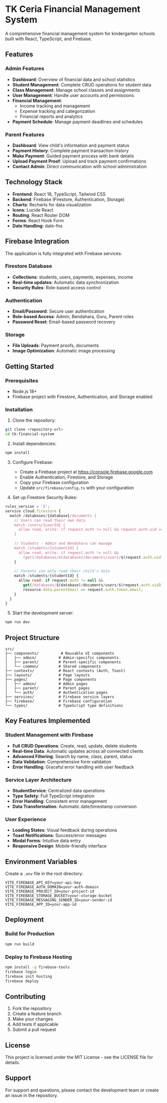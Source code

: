 # TK Ceria Financial Management System

A comprehensive financial management system for kindergarten schools built with React, TypeScript, and Firebase.

## Features

### Admin Features
- **Dashboard**: Overview of financial data and school statistics
- **Student Management**: Complete CRUD operations for student data
- **Class Management**: Manage school classes and assignments
- **User Management**: Handle user accounts and permissions
- **Financial Management**: 
  - Income tracking and management
  - Expense tracking and categorization
  - Financial reports and analytics
- **Payment Schedule**: Manage payment deadlines and schedules

### Parent Features
- **Dashboard**: View child's information and payment status
- **Payment History**: Complete payment transaction history
- **Make Payment**: Guided payment process with bank details
- **Upload Payment Proof**: Upload and track payment confirmations
- **Contact Admin**: Direct communication with school administration

## Technology Stack

- **Frontend**: React 18, TypeScript, Tailwind CSS
- **Backend**: Firebase (Firestore, Authentication, Storage)
- **Charts**: Recharts for data visualization
- **Icons**: Lucide React
- **Routing**: React Router DOM
- **Forms**: React Hook Form
- **Date Handling**: date-fns

## Firebase Integration

The application is fully integrated with Firebase services:

### Firestore Database
- **Collections**: students, users, payments, expenses, income
- **Real-time updates**: Automatic data synchronization
- **Security Rules**: Role-based access control

### Authentication
- **Email/Password**: Secure user authentication
- **Role-based Access**: Admin, Bendahara, Guru, Parent roles
- **Password Reset**: Email-based password recovery

### Storage
- **File Uploads**: Payment proofs, documents
- **Image Optimization**: Automatic image processing

## Getting Started

### Prerequisites
- Node.js 18+ 
- Firebase project with Firestore, Authentication, and Storage enabled

### Installation

1. Clone the repository:
```bash
git clone <repository-url>
cd tk-financial-system
```

2. Install dependencies:
```bash
npm install
```

3. Configure Firebase:
   - Create a Firebase project at https://console.firebase.google.com
   - Enable Authentication, Firestore, and Storage
   - Copy your Firebase configuration
   - Update `src/firebase/config.ts` with your configuration

4. Set up Firestore Security Rules:
```javascript
rules_version = '2';
service cloud.firestore {
  match /databases/{database}/documents {
    // Users can read their own data
    match /users/{userId} {
      allow read, write: if request.auth != null && request.auth.uid == userId;
    }
    
    // Students - Admin and Bendahara can manage
    match /students/{studentId} {
      allow read, write: if request.auth != null && 
        (get(/databases/$(database)/documents/users/$(request.auth.uid)).data.role in ['admin', 'bendahara']);
    }
    
    // Parents can only read their child's data
    match /students/{studentId} {
      allow read: if request.auth != null && 
        get(/databases/$(database)/documents/users/$(request.auth.uid)).data.role == 'parent' &&
        resource.data.parentEmail == request.auth.token.email;
    }
  }
}
```

5. Start the development server:
```bash
npm run dev
```

## Project Structure

```
src/
├── components/          # Reusable UI components
│   ├── admin/          # Admin-specific components
│   ├── parent/         # Parent-specific components
│   └── common/         # Shared components
├── contexts/           # React contexts (Auth, Toast)
├── layouts/            # Page layouts
├── pages/              # Page components
│   ├── admin/          # Admin pages
│   ├── parent/         # Parent pages
│   └── auth/           # Authentication pages
├── services/           # Firebase service layers
├── firebase/           # Firebase configuration
└── types/              # TypeScript type definitions
```

## Key Features Implemented

### Student Management with Firebase
- **Full CRUD Operations**: Create, read, update, delete students
- **Real-time Data**: Automatic updates across all connected clients
- **Advanced Filtering**: Search by name, class, parent, status
- **Data Validation**: Comprehensive form validation
- **Error Handling**: Graceful error handling with user feedback

### Service Layer Architecture
- **StudentService**: Centralized data operations
- **Type Safety**: Full TypeScript integration
- **Error Handling**: Consistent error management
- **Data Transformation**: Automatic date/timestamp conversion

### User Experience
- **Loading States**: Visual feedback during operations
- **Toast Notifications**: Success/error messages
- **Modal Forms**: Intuitive data entry
- **Responsive Design**: Mobile-friendly interface

## Environment Variables

Create a `.env` file in the root directory:

```env
VITE_FIREBASE_API_KEY=your-api-key
VITE_FIREBASE_AUTH_DOMAIN=your-auth-domain
VITE_FIREBASE_PROJECT_ID=your-project-id
VITE_FIREBASE_STORAGE_BUCKET=your-storage-bucket
VITE_FIREBASE_MESSAGING_SENDER_ID=your-sender-id
VITE_FIREBASE_APP_ID=your-app-id
```

## Deployment

### Build for Production
```bash
npm run build
```

### Deploy to Firebase Hosting
```bash
npm install -g firebase-tools
firebase login
firebase init hosting
firebase deploy
```

## Contributing

1. Fork the repository
2. Create a feature branch
3. Make your changes
4. Add tests if applicable
5. Submit a pull request

## License

This project is licensed under the MIT License - see the LICENSE file for details.

## Support

For support and questions, please contact the development team or create an issue in the repository.